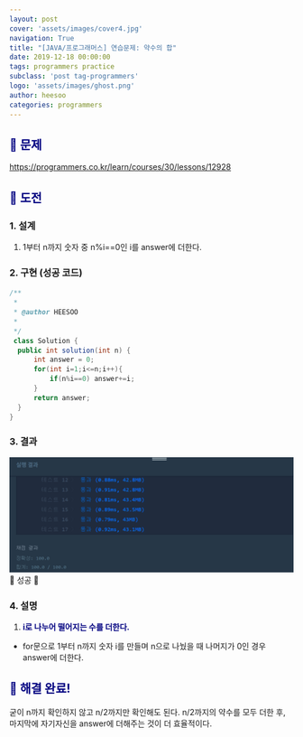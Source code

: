 ```yaml
---
layout: post
cover: 'assets/images/cover4.jpg'
navigation: True
title: "[JAVA/프로그래머스] 연습문제: 약수의 합"
date: 2019-12-18 00:00:00
tags: programmers practice
subclass: 'post tag-programmers'
logo: 'assets/images/ghost.png'
author: heesoo
categories: programmers
---
```

## <span style="color:navy">👀 문제</span>
<https://programmers.co.kr/learn/courses/30/lessons/12928>

## <span style="color:navy">👊 도전</span>

### 1. 설계
1. 1부터 n까지 숫자 중 n%i==0인 i를 answer에 더한다.

### 2. 구현 (성공 코드)
```java
/**
 *
 * @author HEESOO
 *
 */
 class Solution {
  public int solution(int n) {
      int answer = 0;
      for(int i=1;i<=n;i++){
          if(n%i==0) answer+=i;
      }
      return answer;
  }
}
 ```

### 3. 결과
![실행결과](./assets/images/191218_2.PNG)
🤟 성공 🤟

### 4. 설명
1. **<span style="color:navy">i로 나누어 떨어지는 수를 더한다.</span>**
- for문으로 1부터 n까지 숫자 i를 만들며 n으로 나눴을 때 나머지가 0인 경우 answer에 더한다.

## <span style="color:navy">👏 해결 완료!</span>
굳이 n까지 확인하지 않고 n/2까지만 확인해도 된다. n/2까지의 약수를 모두 더한 후, 마지막에 자기자신을 answer에 더해주는 것이 더 효율적이다.
